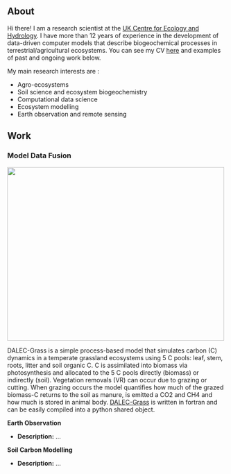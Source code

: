 <!--
**vmyrgiotis/vmyrgiotis** is a ✨ _special_ ✨ repository because its `README.md` (this file) appears on your GitHub profile.

Here are some ideas to get you started:

- 🔭 I’m currently working on ...
- 🌱 I’m currently learning ...
- 👯 I’m looking to collaborate on ...
- 🤔 I’m looking for help with ...
- 💬 Ask me about ...
- 📫 How to reach me: ...
- 😄 Pronouns: ...
- ⚡ Fun fact: ...
-->

## About

Hi there! I am a research scientist at the [UK Centre for Ecology and Hydrology](https://www.ceh.ac.uk). I have more than 12 years of experience in the development of data-driven computer models that describe biogeochemical processes in terrestrial/agricultural ecosystems. You can see my CV [here](cv.md) and examples of past and ongoing work below. 

My main research interests are :
* Agro-ecosystems
* Soil science and ecosystem biogeochemistry
* Computational data science
* Ecosystem modelling
* Earth observation and remote sensing 


## Work

### Model Data Fusion

<img src="https://github.com/vmyrgiotis/DALEC_Grass/blob/master/dalec_grass.gif" height="400px" width="500px">

DALEC-Grass is a simple process-based model that simulates carbon (C) dynamics in a temperate grassland ecosystems using 5 C pools: leaf, stem, roots, litter and soil organic C. C is assimilated into biomass via photosynthesis and allocated to the 5 C pools directly (biomass) or indirectly (soil). Vegetation removals (VR) can occur due to grazing or cutting. When grazing occurs the model quantifies how much of the grazed biomass-C returns to the soil as manure, is emitted a CO2 and CH4 and how much is stored in animal body. [DALEC-Grass](https://github.com/vmyrgiotis/DALEC_Grass) is written in fortran and can be easily compiled into a python shared object.

**Earth Observation** 

* **Description:** ... 

**Soil Carbon Modelling** 

* **Description:** ... 


